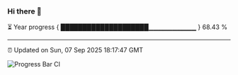 ### Hi there 👋

⏳ Year progress { ████████████████████▁▁▁▁▁▁▁▁▁▁ } 68.43 %

---

⏰ Updated on Sun, 07 Sep 2025 18:17:47 GMT

![Progress Bar CI](https://github.com/liununu/liununu/workflows/Progress%20Bar%20CI/badge.svg)
